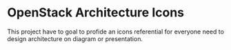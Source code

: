 # OpenStack Architecture Icons

This project have to goal to profide an icons referential for everyone need to design architecture on diagram or presentation. 

